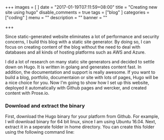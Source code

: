 +++
images = [
]
date = "2017-01-19T07:11:59+08:00"
title = "Creating new site using hugo"
disable_comments = true
tags = ["blog"
]
categories = ["coding"
]
menu = ""
description = ""
banner = ""

+++

Since static-generated website eliminates a lot of performance and security concerns, I build this blog with a static site generator. By doing so, I can focus on creating content of the blog without the need to deal with databases and all kinds of hosting platforms such as AWS and Azure.

I did a lot of research on many static site generators and decided to settle down on Hugo. It is written in golang and generates content fast. In addition, the documentation and support is really awesome. If you want to build a blog, portfolio, documentaion or site with lots of pages, Hugo will be a nice choice for you. Now I'm going to show how I set up this website, deployed it automatically with Github pages and wercker, and created content with Prose.io.
<!--more-->
### Download and extract the binary
First, download the Hugo binary for your platform from Github. For example, I will download binary for 64 bit linux, since I am using Ubuntu 16.04. Next, extract it in a seperate folder in home directory. You can create this folder using the following command line:
